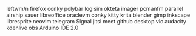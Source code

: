 leftwm/n
firefox
conky
polybar
logisim
okteta
imager
pcmanfm
parallel
airship
sauer
libreoffice
oraclevm
conky
kitty
krita
blender
gimp
inkscape
libresprite
neovim
telegram
Signal
jitsi meet
github desktop
vlc
audacity
kdenlive
obs
Arduino IDE 2.0
